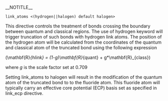 \_\_NOTITLE\_\_

`link_atoms <(hydrogen||halogen) default halogen>`

This directive controls the treatment of bonds crossing the boundary
between quantum and classical regions. The use of hydrogen keyword will
trigger truncation of such bonds with hydrogen link atoms. The position
of the hydrogen atom will be calculated from the coordinates of the
quantum and classical atom of the truncated bond using the following
expression

\(\mathbf{R}_{hlink} = (1-g)\mathbf{R}_{quant} + g*\mathbf{R}_{class}\)

where *g* is the scale factor set at 0.709

Setting link\_atoms to halogen will result in the modification of the
quantum atom of the truncated bond to to the fluoride atom. This
fluoride atom will typically carry an effective core potential (ECP)
basis set as specified in link\_ecp directive.
